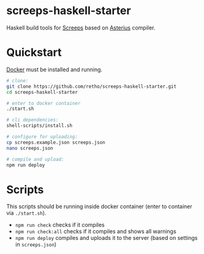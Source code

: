 
# screeps-haskell-starter

Haskell build tools for [Screeps](https://screeps.com/) based on [Asterius](https://github.com/tweag/asterius) compiler.



# Quickstart

[Docker](https://www.docker.com/get-started) must be installed and running.

```bash
# clone:
git clone https://github.com/retho/screeps-haskell-starter.git
cd screeps-haskell-starter

# enter to docker container
./start.sh

# cli dependencies:
shell-scripts/install.sh

# configure for uploading:
cp screeps.example.json screeps.json
nano screeps.json

# compile and upload:
npm run deploy
```



# Scripts

This scripts should be running inside docker container (enter to container via `./start.sh`).

- `npm run check` checks if it compiles
- `npm run check:all` checks if it compiles and shows all warnings
- `npm run deploy` compiles and uploads it to the server (based on settings in `screeps.json`)
